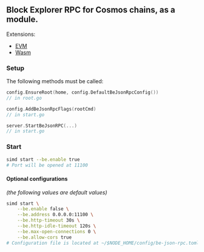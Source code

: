 ## Block Explorer RPC for Cosmos chains, as a module.

Extensions:
- [EVM](https://github.com/bcdevtools/evm-block-explorer-rpc-cosmos)
- [Wasm](https://github.com/bcdevtools/wasm-block-explorer-rpc-cosmos)

### Setup

The following methods must be called:
```go
config.EnsureRoot(home, config.DefaultBeJsonRpcConfig())
// in root.go
```
```go
config.AddBeJsonRpcFlags(rootCmd)
// in start.go
```
```go
server.StartBeJsonRPC(...)
// in start.go
```

### Start

```bash
simd start --be.enable true
# Port will be opened at 11100
```

#### Optional configurations

_(the following values are default values)_
```bash
simd start \
    --be.enable false \
    --be.address 0.0.0.0:11100 \
    --be.http-timeout 30s \
    --be.http-idle-timeout 120s \
    --be.max-open-connections 0 \
    --be.allow-cors true
# Configuration file is located at ~/$NODE_HOME/config/be-json-rpc.toml
```
